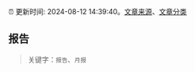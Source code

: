 :alarm_clock: 更新时间: 2024-08-12 14:39:40。[文章来源](/README.md)、[文章分类](/TAGS.md)

## 报告


> 关键字：`报告`、`月报`



